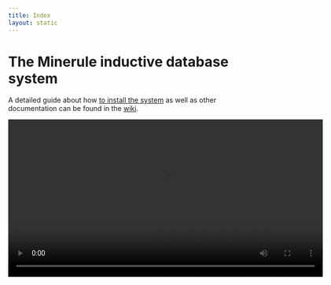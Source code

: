 ```yaml
---
title: Index
layout: static
---
```

# The Minerule inductive database system

A detailed guide about how [to install the system](https://github.com/boborbt/minerule/wiki/Installation") as well as other documentation  can be found in the [wiki]("https://github.com/boborbt/minerule/wiki").

<video width="640" controls autoplay loop>
    <source src="{{ site.url }}/minerule/videos/mr-demo.mp4">
    <source src="{{ site.url }}/minerule/videos/mr-demo.ogv">
    <source src="{{ site.url }}/minerule/videos/mr-demo.mov">
    <img alt="Minerule Demo" src="{{ site.url }}/images/mr-demo.gif">
</video>
